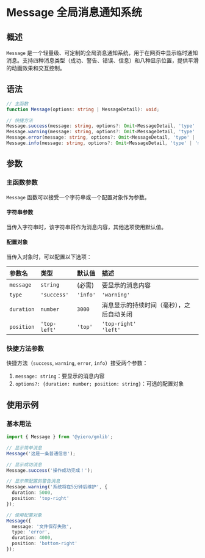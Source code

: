 # Message 全局消息通知系统

## 概述

`Message` 是一个轻量级、可定制的全局消息通知系统，用于在网页中显示临时通知消息。支持四种消息类型（成功、警告、错误、信息）和八种显示位置，提供平滑的动画效果和交互控制。

## 语法

```ts
// 主函数
function Message(options: string | MessageDetail): void;

// 快捷方法
Message.success(message: string, options?: Omit<MessageDetail, 'type' | 'message'>): void;
Message.warning(message: string, options?: Omit<MessageDetail, 'type' | 'message'>): void;
Message.error(message: string, options?: Omit<MessageDetail, 'type' | 'message'>): void;
Message.info(message: string, options?: Omit<MessageDetail, 'type' | 'message'>): void;
```

## 参数

### 主函数参数

`Message` 函数可以接受一个字符串或一个配置对象作为参数。

#### 字符串参数

当传入字符串时，该字符串将作为消息内容，其他选项使用默认值。

#### 配置对象

当传入对象时，可以配置以下选项：

| 参数名     | 类型                                                         | 默认值   | 描述                                     |
| :--------- | :----------------------------------------------------------- | :------- | :--------------------------------------- |
| `message`  | `string`                                                     | (必需)   | 要显示的消息内容                         |
| `type`     | `'success'` | `'info'` | `'warning'` | `'error'`             | `'info'` | 消息类型，决定消息的样式和图标           |
| `duration` | `number`                                                     | `3000`   | 消息显示的持续时间（毫秒），之后自动关闭 |
| `position` | `'top-left'` | `'top'` | `'top-right'`<br />``'left'`` | `right`<br />`bottom-left` | `bottom` | `bottom-right` | `'top'`  | 消息在页面上的显示位置                   |

### 快捷方法参数

快捷方法（`success`, `warning`, `error`, `info`）接受两个参数：

1. `message: string`：要显示的消息内容
2. `options?: {duration: number; position: string}`：可选的配置对象

## 使用示例

### 基本用法

```ts
import { Message } from '@yiero/gmlib';

// 显示简单消息
Message('这是一条普通信息');

// 显示成功消息
Message.success('操作成功完成！');

// 显示带配置的警告消息
Message.warning('系统将在5分钟后维护', {
  duration: 5000,
  position: 'top-right'
});

// 使用配置对象
Message({
  message: '文件保存失败',
  type: 'error',
  duration: 4000,
  position: 'bottom-right'
});
```
